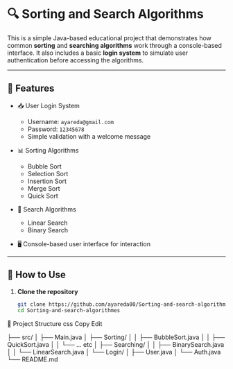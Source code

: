 # 🔍 Sorting and Search Algorithms

This is a simple Java-based educational project that demonstrates how common **sorting** and **searching algorithms** work through a console-based interface. It also includes a basic **login system** to simulate user authentication before accessing the algorithms.

---

## 🚀 Features

- 📥 User Login System  
  - Username: `ayareda@gmail.com`  
  - Password: `12345678`  
  - Simple validation with a welcome message

- 📊 Sorting Algorithms
  - Bubble Sort
  - Selection Sort
  - Insertion Sort
  - Merge Sort
  - Quick Sort

- 🔎 Search Algorithms
  - Linear Search
  - Binary Search

- 🖥️ Console-based user interface for interaction

---

## 🧪 How to Use

1. **Clone the repository**

   ```bash
   git clone https://github.com/ayareda00/Sorting-and-search-algorithmes.git
   cd Sorting-and-search-algorithmes
   
📁 Project Structure
css
Copy
Edit

├── src/
│   ├── Main.java
│   ├── Sorting/
│   │   ├── BubbleSort.java
│   │   ├── QuickSort.java
│   │   └── ... etc
│   ├── Searching/
│   │   ├── BinarySearch.java
│   │   └── LinearSearch.java
│   └── Login/
│       ├── User.java
│       └── Auth.java
└── README.md
